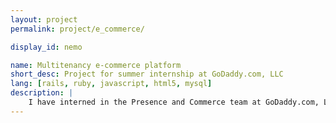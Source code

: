 ```yaml
---
layout: project
permalink: project/e_commerce/

display_id: nemo

name: Multitenancy e-commerce platform
short_desc: Project for summer internship at GoDaddy.com, LLC
lang: [rails, ruby, javascript, html5, mysql]
description: |
    I have interned in the Presence and Commerce team at GoDaddy.com, LLC, and this is the projct I have participated.
---
```

